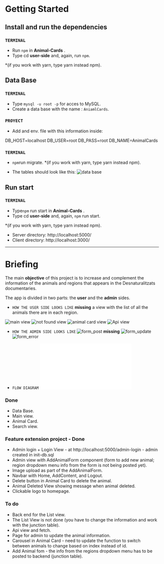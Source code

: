 # Getting Started 

## Install and run the dependencies


### `TERMINAL`

- Run `npm` in **Animal-Cards** .
- Type cd **user-side** and, again, run `npm`.

*(if you work with yarn, type yarn instead npm).


## Data Base

### `TERMINAL`

- Type `mysql -u root -p` for acces to MySQL.
- Create a data base with the name : `AniamlCards`.


### `PROYECT`

- Add and env. file with this information inside:

DB_HOST=localhost
DB_USER=root
DB_PASS=root
DB_NAME=AnimalCards



### `TERMINAL`

- `npm`run migrate.
*(if you work with yarn, type yarn instead npm).

- The tables should look like this:
![data base](../public/images/DB%20design.png)


## Run start

### `TERMINAL`

- Type`npm` run start in **Animal-Cards** .
- Type cd **user-side** and, again, `npm` run start.

*(if you work with yarn, type yarn instead npm).


- Server directory: http://localhost:5000/
- Client directory: http://localhost:3000/


______________________________________________________________________________________________

# Briefing
The main **objective** of this project is to increase and complement the information of the animals and regions that appears in the Desnaturalitzats documentaries.

The app is divided in two parts: the **user** and the **admin** sides.

- `HOW THE USER SIDE LOOKS LIKE`
**missing** a view with the list of all the animals there are in each region.

![main view](../public/images/view_main_page.png)
![not found view](../public/images/view_notFound.png)
![animal card view](../public/images/view_animal_card.png)
![Api view](../public/images/view_api_RedList.png)




- `HOW THE ADMIN SIDE LOOKS LIKE`
![form_post](../public/images/view_form_post.png)
**missing**
![form_update](../public/images/view_form_update.png)
![form_error](../public/images/view_form_error.png)

- `FLOW DIAGRAM`
![flow diagram](../public/images/flow%20diagrama.pdf)

### Done

- Data Base.
- Main view.
- Animal Card.
- Search view.

### Feature extension project - Done

- Admin login + Login View - at http://localhost:5000/admin-login - admin created in init-db.sql
- Admin view with AddAnimalForm component (form to add new animal; region dropdown menu info from the form is not being posted yet).
- Image upload as part of the AddAnimalForm.
- Navbar with Home, AddContent, and Logout.
- Delete button in Animal Card to delete the animal.
- Animal Deleted View showing message when animal deleted.
- Clickable logo to homepage.


### To do

- Back end for the List view.
- The List View is not done (you have to change the information and work with the junction table).
- Api view and fetch.
- Page for admin to update the animal information.
- Carousel in Animal Card - need to update the function to switch between animals to change based on index instead of id.
- Add Animal fom - the info from the regions dropdown menu has to be posted to backend (junction table).



